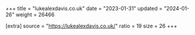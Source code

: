 +++
title = "lukealexdavis.co.uk"
date = "2023-01-31"
updated = "2024-01-26"
weight = 26466

[extra]
source = "https://lukealexdavis.co.uk/"
ratio = 19
size = 26
+++
